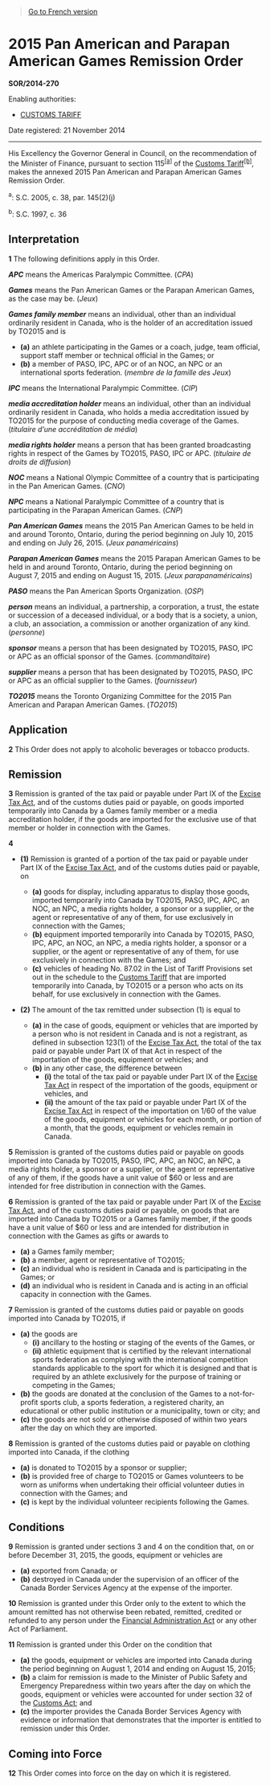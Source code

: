> [Go to French version](/fr/Règlements/Décrets,%20ordonnances%20et%20règlements%20statutaires/2014/270.md)

# 2015 Pan American and Parapan American Games Remission Order

**SOR/2014-270**

Enabling authorities: 
- [CUSTOMS TARIFF](/en/Acts/Statutes%20of%20Canada/1997/c.%2036.md)

Date registered: 21 November 2014

----------

His Excellency the Governor General in Council, on the recommendation of the Minister of Finance, pursuant to section 115<sup><a href='#fn_a'>[a]</a></sup> of the [Customs Tariff](/en/Acts/Statutes%20of%20Canada/1997/c.%2036.md)<sup><a href='#fn_b'>[b]</a></sup>, makes the annexed 2015 Pan American and Parapan American Games Remission Order.

<a name='fn_a'><sup>a</sup></a>: S.C. 2005, c. 38, par. 145(2)(j)<br />

<a name='fn_b'><sup>b</sup></a>: S.C. 1997, c. 36<br />




## Interpretation


**1** The following definitions apply in this Order.

***APC*** means the Americas Paralympic Committee. (*CPA*)

***Games*** means the Pan American Games or the Parapan American Games, as the case may be. (*Jeux*)

***Games family member*** means an individual, other than an individual ordinarily resident in Canada, who is the holder of an accreditation issued by TO2015 and is
- **(a)** an athlete participating in the Games or a coach, judge, team official, support staff member or technical official in the Games; or
- **(b)** a member of PASO, IPC, APC or of an NOC, an NPC or an international sports federation. (*membre de la famille des Jeux*)

***IPC*** means the International Paralympic Committee. (*CIP*)

***media accreditation holder*** means an individual, other than an individual ordinarily resident in Canada, who holds a media accreditation issued by TO2015 for the purpose of conducting media coverage of the Games. (*titulaire d’une accréditation de média*)

***media rights holder*** means a person that has been granted broadcasting rights in respect of the Games by TO2015, PASO, IPC or APC. (*titulaire de droits de diffusion*)

***NOC*** means a National Olympic Committee of a country that is participating in the Pan American Games. (*CNO*)

***NPC*** means a National Paralympic Committee of a country that is participating in the Parapan American Games. (*CNP*)

***Pan American Games*** means the 2015 Pan American Games to be held in and around Toronto, Ontario, during the period beginning on July 10, 2015 and ending on July 26, 2015. (*Jeux panaméricains*)

***Parapan American Games*** means the 2015 Parapan American Games to be held in and around Toronto, Ontario, during the period beginning on August 7, 2015 and ending on August 15, 2015. (*Jeux parapanaméricains*)

***PASO*** means the Pan American Sports Organization. (*OSP*)

***person*** means an individual, a partnership, a corporation, a trust, the estate or succession of a deceased individual, or a body that is a society, a union, a club, an association, a commission or another organization of any kind. (*personne*)

***sponsor*** means a person that has been designated by TO2015, PASO, IPC or APC as an official sponsor of the Games. (*commanditaire*)

***supplier*** means a person that has been designated by TO2015, PASO, IPC or APC as an official supplier to the Games. (*fournisseur*)

***TO2015*** means the Toronto Organizing Committee for the 2015 Pan American and Parapan American Games. (*TO2015*)




## Application


**2** This Order does not apply to alcoholic beverages or tobacco products.




## Remission


**3** Remission is granted of the tax paid or payable under Part IX of the [Excise Tax Act](/en/Acts/Revised%20Statutes%20of%20Canada/E/E-15.md), and of the customs duties paid or payable, on goods imported temporarily into Canada by a Games family member or a media accreditation holder, if the goods are imported for the exclusive use of that member or holder in connection with the Games.



**4** 

- **(1)** Remission is granted of a portion of the tax paid or payable under Part IX of the [Excise Tax Act](/en/Acts/Revised%20Statutes%20of%20Canada/E/E-15.md), and of the customs duties paid or payable, on
	- **(a)** goods for display, including apparatus to display those goods, imported temporarily into Canada by TO2015, PASO, IPC, APC, an NOC, an NPC, a media rights holder, a sponsor or a supplier, or the agent or representative of any of them, for use exclusively in connection with the Games;
	- **(b)** equipment imported temporarily into Canada by TO2015, PASO, IPC, APC, an NOC, an NPC, a media rights holder, a sponsor or a supplier, or the agent or representative of any of them, for use exclusively in connection with the Games; and
	- **(c)** vehicles of heading No. 87.02 in the List of Tariff Provisions set out in the schedule to the [Customs Tariff](/en/Acts/Statutes%20of%20Canada/1997/c.%2036.md) that are imported temporarily into Canada, by TO2015 or a person who acts on its behalf, for use exclusively in connection with the Games.

- **(2)** The amount of the tax remitted under subsection (1) is equal to
	- **(a)** in the case of goods, equipment or vehicles that are imported by a person who is not resident in Canada and is not a registrant, as defined in subsection 123(1) of the [Excise Tax Act](/en/Acts/Revised%20Statutes%20of%20Canada/E/E-15.md), the total of the tax paid or payable under Part IX of that Act in respect of the importation of the goods, equipment or vehicles; and
	- **(b)** in any other case, the difference between
		- **(i)** the total of the tax paid or payable under Part IX of the [Excise Tax Act](/en/Acts/Revised%20Statutes%20of%20Canada/E/E-15.md) in respect of the importation of the goods, equipment or vehicles, and
		- **(ii)** the amount of the tax paid or payable under Part IX of the [Excise Tax Act](/en/Acts/Revised%20Statutes%20of%20Canada/E/E-15.md) in respect of the importation on 1/60 of the value of the goods, equipment or vehicles for each month, or portion of a month, that the goods, equipment or vehicles remain in Canada.



**5** Remission is granted of the customs duties paid or payable on goods imported into Canada by TO2015, PASO, IPC, APC, an NOC, an NPC, a media rights holder, a sponsor or a supplier, or the agent or representative of any of them, if the goods have a unit value of $60 or less and are intended for free distribution in connection with the Games.



**6** Remission is granted of the tax paid or payable under Part IX of the [Excise Tax Act](/en/Acts/Revised%20Statutes%20of%20Canada/E/E-15.md), and of the customs duties paid or payable, on goods that are imported into Canada by TO2015 or a Games family member, if the goods have a unit value of $60 or less and are intended for distribution in connection with the Games as gifts or awards to
- **(a)** a Games family member;
- **(b)** a member, agent or representative of TO2015;
- **(c)** an individual who is resident in Canada and is participating in the Games; or
- **(d)** an individual who is resident in Canada and is acting in an official capacity in connection with the Games.



**7** Remission is granted of the customs duties paid or payable on goods imported into Canada by TO2015, if
- **(a)** the goods are
	- **(i)** ancillary to the hosting or staging of the events of the Games, or
	- **(ii)** athletic equipment that is certified by the relevant international sports federation as complying with the international competition standards applicable to the sport for which it is designed and that is required by an athlete exclusively for the purpose of training or competing in the Games;
- **(b)** the goods are donated at the conclusion of the Games to a not-for-profit sports club, a sports federation, a registered charity, an educational or other public institution or a municipality, town or city; and
- **(c)** the goods are not sold or otherwise disposed of within two years after the day on which they are imported.



**8** Remission is granted of the customs duties paid or payable on clothing imported into Canada, if the clothing
- **(a)** is donated to TO2015 by a sponsor or supplier;
- **(b)** is provided free of charge to TO2015 or Games volunteers to be worn as uniforms when undertaking their official volunteer duties in connection with the Games; and
- **(c)** is kept by the individual volunteer recipients following the Games.




## Conditions


**9** Remission is granted under sections 3 and 4 on the condition that, on or before December 31, 2015, the goods, equipment or vehicles are
- **(a)** exported from Canada; or
- **(b)** destroyed in Canada under the supervision of an officer of the Canada Border Services Agency at the expense of the importer.



**10** Remission is granted under this Order only to the extent to which the amount remitted has not otherwise been rebated, remitted, credited or refunded to any person under the [Financial Administration Act](/en/Acts/Revised%20Statutes%20of%20Canada/F/F-11.md) or any other Act of Parliament.



**11** Remission is granted under this Order on the condition that
- **(a)** the goods, equipment or vehicles are imported into Canada during the period beginning on August 1, 2014 and ending on August 15, 2015;
- **(b)** a claim for remission is made to the Minister of Public Safety and Emergency Preparedness within two years after the day on which the goods, equipment or vehicles were accounted for under section 32 of the [Customs Act](/en/Acts/Statutes%20of%20Canada/1985/c.%201%20(2nd%20Supp.).md); and
- **(c)** the importer provides the Canada Border Services Agency with evidence or information that demonstrates that the importer is entitled to remission under this Order.




## Coming into Force


**12** This Order comes into force on the day on which it is registered.


